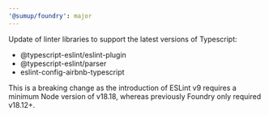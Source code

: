 ```yaml
---
'@sumup/foundry': major
---
```


Update of linter libraries to support the latest versions of Typescript:

- @typescript-eslint/eslint-plugin
- @typescript-eslint/parser
- eslint-config-airbnb-typescript

This is a breaking change as the introduction of ESLint v9 requires a minimum Node version of v18.18, whereas previously Foundry only required v18.12+.
